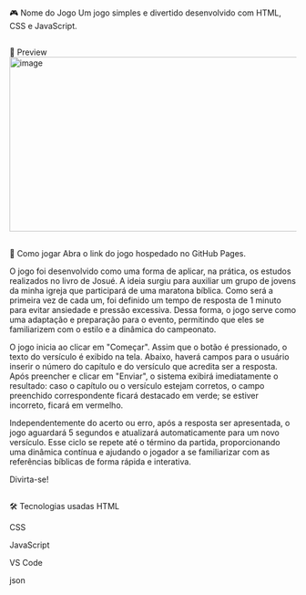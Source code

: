 🎮 Nome do Jogo
Um jogo simples e divertido desenvolvido com HTML, CSS e JavaScript. 

##

📸 Preview
<img width="1160" height="306" alt="image" src="https://github.com/user-attachments/assets/f6839be5-823d-4e58-8835-feb2e4463e31" />

##

🚀 Como jogar
Abra o link do jogo hospedado no GitHub Pages.

O jogo foi desenvolvido como uma forma de aplicar, na prática, os estudos realizados no livro de Josué. A ideia surgiu para auxiliar um grupo de jovens da minha igreja que participará de uma maratona bíblica. Como será a primeira vez de cada um, foi definido um tempo de resposta de 1 minuto para evitar ansiedade e pressão excessiva. Dessa forma, o jogo serve como uma adaptação e preparação para o evento, permitindo que eles se familiarizem com o estilo e a dinâmica do campeonato.

O jogo inicia ao clicar em "Começar". Assim que o botão é pressionado, o texto do versículo é exibido na tela. Abaixo, haverá campos para o usuário inserir o número do capítulo e do versículo que acredita ser a resposta. Após preencher e clicar em "Enviar", o sistema exibirá imediatamente o resultado: caso o capítulo ou o versículo estejam corretos, o campo preenchido correspondente ficará destacado em verde; se estiver incorreto, ficará em vermelho.

Independentemente do acerto ou erro, após a resposta ser apresentada, o jogo aguardará 5 segundos e atualizará automaticamente para um novo versículo. Esse ciclo se repete até o término da partida, proporcionando uma dinâmica contínua e ajudando o jogador a se familiarizar com as referências bíblicas de forma rápida e interativa.

Divirta-se!

##

🛠 Tecnologias usadas
HTML

CSS

JavaScript

VS Code

json
